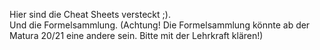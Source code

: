 Hier sind die Cheat Sheets versteckt ;).<br>
Und die Formelsammlung. (Achtung! Die Formelsammlung könnte ab der Matura 20/21 eine andere sein. Bitte mit der Lehrkraft klären!)
